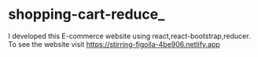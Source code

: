 # shopping-cart-reduce_
I developed this E-commerce website using react,react-bootstrap,reducer. To see the website visit  https://stirring-figolla-4be906.netlify.app
